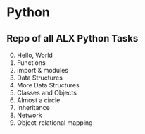 # Python
## Repo of all ALX Python Tasks

0. Hello, World
1. Functions
2. import & modules
3. Data Structures
4. More Data Structures
5. Classes and Objects
6. Almost a circle
7. Inheritance
8. Network
9. Object-relational mapping

